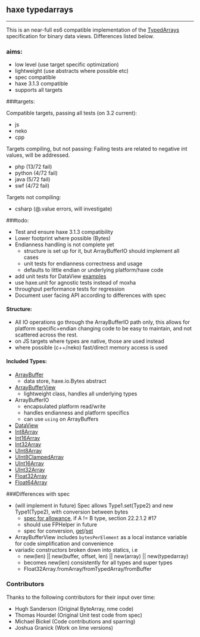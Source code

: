 ## haxe typedarrays

----

This is an near-full es6 compatible implementation of the [TypedArrays](https://developer.mozilla.org/en-US/docs/Web/JavaScript/Reference/Global_Objects/TypedArray) specification for binary data views. Differences listed below.

### aims:
- low level (use target specific optimization)
- lightweight (use abstracts where possible etc)
- spec compatible
- haxe 3.1.3 compatible
- supports all targets

###targets:

Compatible targets, passing all tests (on 3.2 current):

- js
- neko
- cpp

Targets compiling, but not passing:
Failing tests are related to negative int values, will be addressed.

- php (13/72 fail)
- python (4/72 fail)
- java (5/72 fail)
- swf (4/72 fail)

Targets not compiling:
- csharp (@.value errors, will investigate)

###todo:

- Test and ensure haxe 3.1.3 compatibility
- Lower footprint where possible (Bytes)
- Endianness handling is not complete yet
  - structure is set up for it, but ArrayBufferIO should implement all cases
  - unit tests for endianness correctness and usage
  - defaults to little endian or underlying platform/haxe code
- add unit tests for DataView [examples](https://github.com/inexorabletash/polyfill/blob/master/tests/typedarray_tests.js)
- use haxe.unit for agnostic tests instead of moxha
- throughput performance tests for regression
- Document user facing API according to differences with spec

#### Structure:
- All IO operations go through the ArrayBufferIO path only, this allows for platform specific+endian changing  code to be easy to maintain, and not scattered across the rest.
- on JS targets where types are native, those are used instead
- where possible (c++/neko) fast/direct memory access is used

#### Included Types:

- [ArrayBuffer](https://developer.mozilla.org/en-US/docs/Web/JavaScript/Reference/Global_Objects/ArrayBuffer)
  - data store, haxe.io.Bytes abstract
- [ArrayBufferView](https://developer.mozilla.org/en-US/docs/Web/API/ArrayBufferView)
  - lightweight class, handles all underlying types
- ArrayBufferIO
  - encapsulated platform read/write
  - handles endianness and platform specifics
  - can use `using` on ArrayBuffers
- [DataView](https://developer.mozilla.org/en-US/docs/Web/JavaScript/Reference/Global_Objects/DataView)
- [Int8Array](https://developer.mozilla.org/en-US/docs/Web/JavaScript/Reference/Global_Objects/Int8Array)
- [Int16Array](https://developer.mozilla.org/en-US/docs/Web/JavaScript/Reference/Global_Objects/Int16Array)
- [Int32Array](https://developer.mozilla.org/en-US/docs/Web/JavaScript/Reference/Global_Objects/Int32Array)
- [UInt8Array](https://developer.mozilla.org/en-US/docs/Web/JavaScript/Reference/Global_Objects/UInt8Array)
- [UInt8ClampedArray](https://developer.mozilla.org/en-US/docs/Web/JavaScript/Reference/Global_Objects/UInt8ClampedArray)
- [UInt16Array](https://developer.mozilla.org/en-US/docs/Web/JavaScript/Reference/Global_Objects/UInt16Array)
- [UInt32Array](https://developer.mozilla.org/en-US/docs/Web/JavaScript/Reference/Global_Objects/UInt32Array)
- [Float32Array](https://developer.mozilla.org/en-US/docs/Web/JavaScript/Reference/Global_Objects/Float32Array)
- [Float64Array](https://developer.mozilla.org/en-US/docs/Web/JavaScript/Reference/Global_Objects/Float64Array)

###Differences with spec

- (will implement in future) Spec allows Type1.set(Type2) and new Type1(Type2), with conversion between bytes
  - [spec for allowance](http://people.mozilla.org/~jorendorff/es6-draft.html#sec-%typedarray%-typedarray), if A != B type, section 22.2.1.2 #17
  - should use FPHelper in future
  - spec for conversion, [get](http://people.mozilla.org/~jorendorff/es6-draft.html#sec-getvaluefrombuffer)/[set](http://people.mozilla.org/~jorendorff/es6-draft.html#sec-setvalueinbuffer)
- ArrayBufferView includes `bytesPerElement` as a local instance variable for code simplification and convenience
- variadic constructors broken down into statics, i.e
  - new(len) || new(buffer, offset, len) || new(array) || new(typedarray)
  - becomes new(len) consistently for all types and super types
  - Float32Array.fromArray/fromTypedArray/fromBuffer

### Contributors

Thanks to the following contributors for their input over time:

- Hugh Sanderson (Original ByteArray, nme code)
- Thomas Hourdel (Original Unit test code from spec)
- Michael Bickel (Code contributions and sparring)
- Joshua Granick (Work on lime versions)
